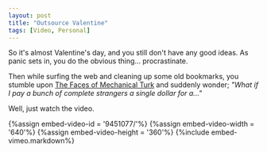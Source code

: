 ```yaml
---
layout: post
title: "Outsource Valentine"
tags: [Video, Personal]
---
```


So it's almost Valentine's day, and you still don't have any good ideas. As panic sets in, you do the obvious thing... procrastinate.

Then while surfing the web and cleaning up some old bookmarks, you stumble upon <a href="http://waxy.org/2008/11/the_faces_of_mechanical_turk/">The Faces of Mechanical Turk</a> and suddenly wonder; _"What if I pay a bunch of complete strangers a single dollar for a..."_

Well, just watch the video.

{%assign embed-video-id = '9451077/'%}
{%assign embed-video-width = '640'%}
{%assign embed-video-height = '360'%}
{%include embed-vimeo.markdown%}
